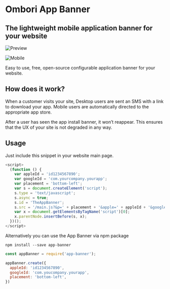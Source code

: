 # Ombori App Banner

## The lightweight mobile application banner for your website

![Preview](http://next.ombori.com/static/images/preview-desktop.png "App Banner Example")

![Mobile](http://next.ombori.com/static/images/mobile.png "Mobile Banner Example")

Easy to use, free, open-source configurable application banner for your website.

## How does it work?

When a customer visits your site, Desktop users are sent an SMS with a link to download your app.
Mobile users are automatically directed to the appropriate app store.

After a user has seen the app install banner, it won’t reappear. This ensures that the UX of your site is not degraded in any way.

## Usage

Just include this snippet in your website main page.

```javascript
<script>
  (function () {
    var appleId = 'id1234567890';
    var googleId = 'com.yourcompany.yourapp';
    var placement = 'bottom-left';
    var s = document.createElement('script');
    s.type = 'text/javascript';
    s.async = true;
    s.id = 'TheAppBanner';
    s.src = '/main.js?&p=' + placement + '&apple=' + appleId + '&google=' + googleId;
    var x = document.getElementsByTagName('script')[0];
    x.parentNode.insertBefore(s, x);
  })();
</script>
```

Alternatively you can use the App Banner via npm package

```
npm install --save app-banner
```

```javascript
const appBanner = require('app-banner');

appBanner.create({
  appleId: 'id1234567890',
  googleId: 'com.youcompany.yourapp',
  placement: 'bottom-left',
})
```
